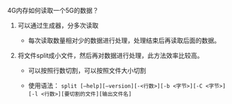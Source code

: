 4G内存如何读取一个5G的数据？

1. 可以通过生成器，分多次读取

   - 每次读取数量相对少的数据进行处理，处理结束后再读取后面的数据。

2. 将文件split成小文件，然后再对数据进行处理，此方法效率比较高。

   - 可以按照行数切割，可以按照文件大小切割

   - 使用语法： `split [–help][–version][-<行数>][-b <字节>][-C <字节>][-l <行数>][要切割的文件][输出文件名]`
     
     

